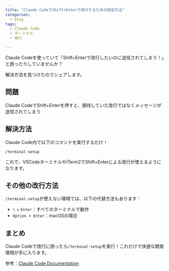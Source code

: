 ```yaml
---
title: "Claude CodeでShift+Enterで改行するための設定方法"
categories:
  - blog
tags:
  - Claude Code
  - ターミナル
  - 改行

---
```


Claude Codeを使っていて「Shift+Enterで改行したいのに送信されてしまう！」と困ったりしていませんか？

解決方法を見つけたのでシェアします。

## 問題

Claude CodeでShift+Enterを押すと、期待していた改行ではなくメッセージが送信されてしまう

## 解決方法

Claude Code内で以下のコマンドを実行するだけ！

```
/terminal-setup
```

これで、VSCodeターミナルやiTerm2でShift+Enterによる改行が使えるようになります。

## その他の改行方法

`/terminal-setup`が使えない環境では、以下の代替方法もあります：

- `\` + `Enter`：すべてのターミナルで動作
- `Option + Enter`：macOSの場合

## まとめ

Claude Codeで改行に困ったら`/terminal-setup`を実行！これだけで快適な開発環境が手に入ります。

参考：[Claude Code Documentation](https://docs.anthropic.com/en/docs/claude-code/interactive-mode)